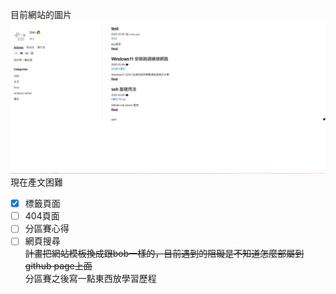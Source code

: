 目前網站的圖片
![網站圖片](/image/webdemo.png)
現在產文困難

- [x] 標籤頁面 
- [ ] 404頁面
- [ ] 分區賽心得
- [ ] 網頁搜尋  
~~計畫把網站模板換成跟bob一樣的，目前遇到的阻礙是不知道怎麼部屬到github page上面~~  
分區賽之後寫一點東西放學習歷程  

